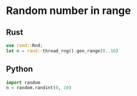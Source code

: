 # Random number in range

## Rust
```rust
use rand::Rnd;
let n = rand::thread_rng().gen_range(0..10)
```

## Python
```python
import random
n = random.randint(0, 10)
```